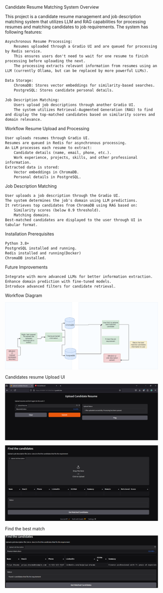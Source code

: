 Candidate Resume Matching System
Overview

This project is a candidate resume management and job description matching system that utilizes LLM and RAG capabilities for processing resumes and matching candidates to job requirements. 
The system has following features: 

    Asynchronous Resume Processing:
        Resumes uploaded through a Gradio UI and are queued for processing by Redis service.
        This ensures users don't need to wait for one resume to finish processing before uploading the next.
        The processing extracts relevant information from resumes using an LLM (currently Ollama, but can be replaced by more powerful LLMs).

    Data Storage:
        ChromaDB: Stores vector embeddings for similarity-based searches.
        PostgreSQL: Stores candidate personal details.

    Job Description Matching:
        Users upload job descriptions through another Gradio UI.
        The system utilizes Retrieval-Augmented Generation (RAG) to find and display the top-matched candidates based on similarity scores and domain relevance.

Workflow
Resume Upload and Processing

    User uploads resumes through Gradio UI.
    Resumes are queued in Redis for asynchronous processing.
    An LLM processes each resume to extract:
        Candidate details (name, email, phone, etc.).
        Work experience, projects, skills, and other professional information.
    Extracted data is stored:
        Vector embeddings in ChromaDB.
        Personal details in PostgreSQL.

Job Description Matching

    User uploads a job description through the Gradio UI.
    The system determines the job's domain using LLM predictions.
    It retrieves top candidates from ChromaDB using RAG based on:
        Similarity scores (below 0.9 threshold).
        Matching domains.
    Best-matched candidates are displayed to the user through UI in tabular format.

Installation
Prerequisites

    Python 3.8+
    PostgreSQL installed and running.
    Redis installed and running(Docker)
    ChromaDB installed.

Future Improvements

    Integrate with more advanced LLMs for better information extraction.
    Enhance domain prediction with fine-tuned models.
    Introduce advanced filters for candidate retrieval.


Workflow Diagram

![Project workflow](screenshots/llm_project_workflow.png)

Candidates resume Upload UI

![Gradio resume upload](screenshots/gradio1.png)

![Gradio candidate resume](screenshots/gradio2.png)


Find the best match

![Gradio best match](screenshots/gradio3.png)


